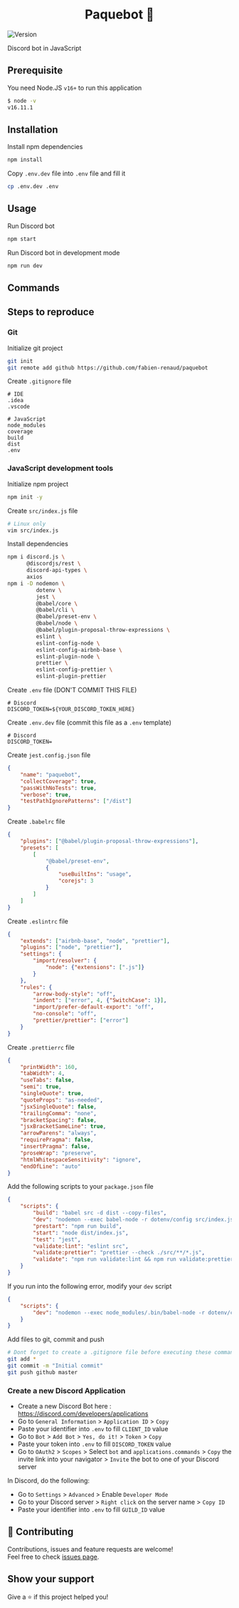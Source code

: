 <h1 align="center">Paquebot 🚢</h1>
<p>
  <img alt="Version" src="https://img.shields.io/badge/version-0.1.0-blue.svg?cacheSeconds=2592000" />
</p>

Discord bot in JavaScript

## Prerequisite

You need Node.JS `v16+` to run this application

```sh
$ node -v
v16.11.1
```

## Installation

Install npm dependencies

```sh
npm install
```

Copy `.env.dev` file into `.env` file and fill it

```sh
cp .env.dev .env
```

## Usage

Run Discord bot

```sh
npm start
```

Run Discord bot in development mode

```sh
npm run dev
```

## Commands

## Steps to reproduce

### Git

Initialize git project

```sh
git init
git remote add github https://github.com/fabien-renaud/paquebot
```

Create `.gitignore` file

```gitignore
# IDE
.idea
.vscode

# JavaScript
node_modules
coverage
build
dist
.env
```

### JavaScript development tools

Initialize npm project

```sh
npm init -y
```

Create `src/index.js` file

```sh
# Linux only
vim src/index.js
```

Install dependencies

```sh
npm i discord.js \
      @discordjs/rest \
      discord-api-types \
      axios
npm i -D nodemon \
         dotenv \
         jest \
         @babel/core \
         @babel/cli \
         @babel/preset-env \
         @babel/node \
         @babel/plugin-proposal-throw-expressions \
         eslint \
         eslint-config-node \
         eslint-config-airbnb-base \
         eslint-plugin-node \
         prettier \
         eslint-config-prettier \
         eslint-plugin-prettier
```

Create `.env` file (DON'T COMMIT THIS FILE)

```dotenv
# Discord
DISCORD_TOKEN=${YOUR_DISCORD_TOKEN_HERE}
```

Create `.env.dev` file (commit this file as a `.env` template)

```dotenv
# Discord
DISCORD_TOKEN=
```

Create `jest.config.json` file

```json
{
    "name": "paquebot",
    "collectCoverage": true,
    "passWithNoTests": true,
    "verbose": true,
    "testPathIgnorePatterns": ["/dist"]
}
```

Create `.babelrc` file

```json
{
    "plugins": ["@babel/plugin-proposal-throw-expressions"],
    "presets": [
        [
            "@babel/preset-env",
            {
                "useBuiltIns": "usage",
                "corejs": 3
            }
        ]
    ]
}
```

Create `.eslintrc` file

```json
{
    "extends": ["airbnb-base", "node", "prettier"],
    "plugins": ["node", "prettier"],
    "settings": {
        "import/resolver": {
            "node": {"extensions": [".js"]}
        }
    },
    "rules": {
        "arrow-body-style": "off",
        "indent": ["error", 4, {"SwitchCase": 1}],
        "import/prefer-default-export": "off",
        "no-console": "off",
        "prettier/prettier": ["error"]
    }
}
```

Create `.prettierrc` file

```json
{
    "printWidth": 160,
    "tabWidth": 4,
    "useTabs": false,
    "semi": true,
    "singleQuote": true,
    "quoteProps": "as-needed",
    "jsxSingleQuote": false,
    "trailingComma": "none",
    "bracketSpacing": false,
    "jsxBracketSameLine": true,
    "arrowParens": "always",
    "requirePragma": false,
    "insertPragma": false,
    "proseWrap": "preserve",
    "htmlWhitespaceSensitivity": "ignore",
    "endOfLine": "auto"
}
```

Add the following scripts to your `package.json` file

```json
{
    "scripts": {
        "build": "babel src -d dist --copy-files",
        "dev": "nodemon --exec babel-node -r dotenv/config src/index.js",
        "prestart": "npm run build",
        "start": "node dist/index.js",
        "test": "jest",
        "validate:lint": "eslint src",
        "validate:prettier": "prettier --check ./src/**/*.js",
        "validate": "npm run validate:lint && npm run validate:prettier"
    }
}
```

If you run into the following error, modify your `dev` script

```json
{
    "scripts": {
        "dev": "nodemon --exec node_modules/.bin/babel-node -r dotenv/config src/index.js"
    }
}
```

Add files to git, commit and push

```sh
# Dont forget to create a .gitignore file before executing these commands
git add *
git commit -m "Initial commit"
git push github master
```

### Create a new Discord Application

- Create a new Discord Bot here : https://discord.com/developers/applications
- Go to `General Information` > `Application ID` > `Copy`
- Paste your identifier into `.env` to fill `CLIENT_ID` value
- Go to `Bot` > `Add Bot` > `Yes, do it!` > `Token` > `Copy`
- Paste your token into `.env` to fill `DISCORD_TOKEN` value
- Go to `OAuth2` > `Scopes` > Select `bot` and `applications.commands` > `Copy` the invite link into your navigator > `Invite` the bot to one of your Discord server

In Discord, do the following:
- Go to `Settings` > `Advanced` > Enable `Developer Mode`
- Go to your Discord server > `Right click` on the server name > `Copy ID`
- Paste your identifier into `.env` to fill `GUILD_ID` value

## 🤝 Contributing

Contributions, issues and feature requests are welcome!<br />Feel free to check [issues page](https://github.com/fabien-renaud/message-app/issues).

## Show your support

Give a ⭐️ if this project helped you!
